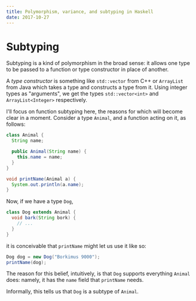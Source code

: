 ```yaml
---
title: Polymorphism, variance, and subtyping in Haskell
date: 2017-10-27
---
```


# Subtyping

Subtyping is a kind of polymorphism in the broad sense: it allows one type to be
passed to a function or type constructor in place of another.

A *type constructor* is something like `std::vector` from C++ or `ArrayList` 
from Java which takes a type and constructs a type from it. Using integer types
as "arguments", we get the types `std::vector<int>` and `ArrayList<Integer>`
respectively.

I'll focus on function subtyping here, the reasons for which will become clear
in a moment. Consider a type `Animal`, and a function acting on it, as follows:

```java
class Animal {
  String name;

  public Animal(String name) {
    this.name = name;
  }
}

void printName(Animal a) {
  System.out.println(a.name);
}
```

Now, if we have a type `Dog`,

```java
class Dog extends Animal {
  void bark(String bork) {
    // ...
  }
}
```

it is conceivable that `printName` might let us use it like so:

```java
Dog dog = new Dog("Borkimus 9000");
printName(dog);
```

The reason for this belief, intuitively, is that `Dog` supports everything
`Animal` does: namely, it has the `name` field that `printName` needs.

Informally, this tells us that `Dog` is a subtype of `Animal`.

